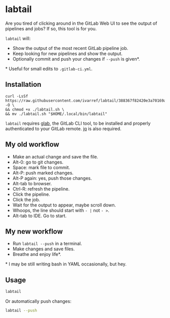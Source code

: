# labtail

Are you tired of clicking around in the GitLab Web UI to see the output of pipelines
and jobs? If so, this tool is for you.

`labtail` will:

* Show the output of the most recent GitLab pipeline job.
* Keep looking for new pipelines and show the output.
* Optionally commit and push your changes if `--push` is given*.

\* Useful for small edits to `.gitlab-ci.yml`.

## Installation

```
curl -LsSf https://raw.githubusercontent.com/ivarref/labtail/388367f82420e3a70169a9f26a07baf783f94778/labtail.sh -O \
&& chmod +x ./labtail.sh \
&& mv ./labtail.sh "$HOME/.local/bin/labtail"
```

`labtail` requires [glab](https://docs.gitlab.com/editor_extensions/gitlab_cli/),
the GitLab CLI tool, to be installed and properly authenticated to your
GitLab remote. [jq](https://jqlang.org/) is also required.


## My old workflow

* Make an actual change and save the file.
* Alt-0: go to git changes.
* Space: mark file to commit.
* Alt-P: push marked changes.
* Alt-P again: yes, push those changes.
* Alt-tab to browser.
* Ctrl-R: refresh the pipeline.
* Click the pipeline.
* Click the job.
* Wait for the output to appear, maybe scroll down.
* Whoops, the line should start with `- |` not `- >`.
* Alt-tab to IDE. Go to start.

## My new workflow

* Run `labtail --push` in a terminal.
* Make changes and save files.
* Breathe and enjoy life*.

\* I may be still writing bash in YAML occasionally, but hey.

## Usage

```bash
labtail
```

Or automatically push changes:

```bash
labtail --push
```

